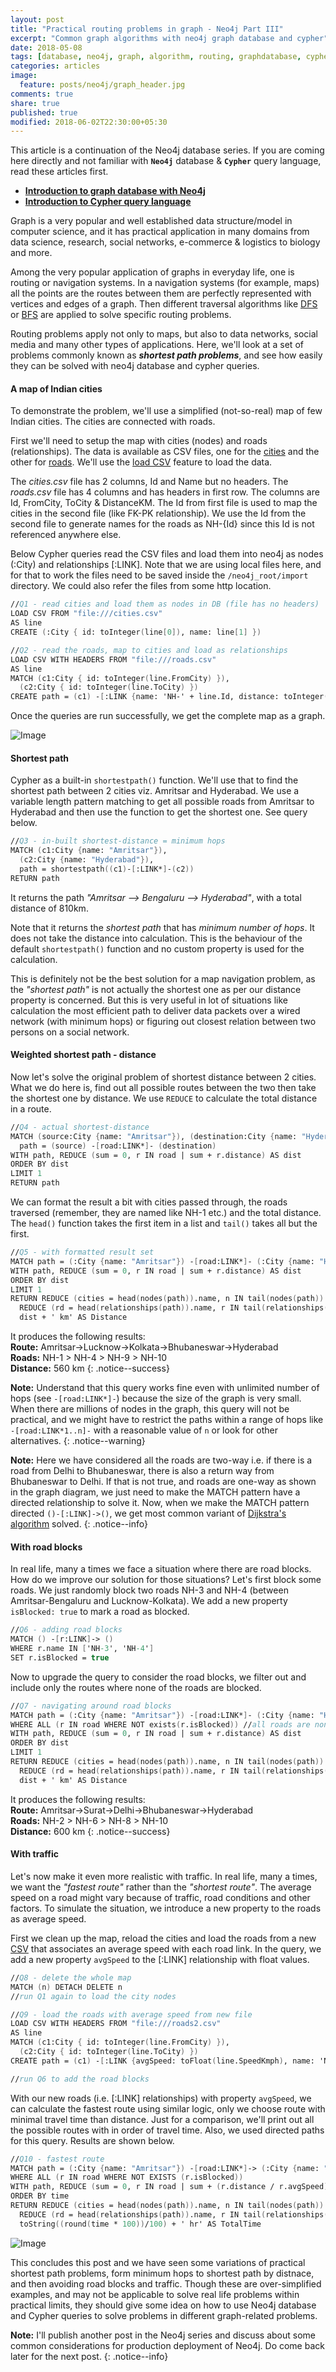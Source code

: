 ```yaml
---
layout: post
title: "Practical routing problems in graph - Neo4j Part III"
excerpt: "Common graph algorithms with neo4j graph database and cypher"
date: 2018-05-08
tags: [database, neo4j, graph, algorithm, routing, graphdatabase, cypher]
categories: articles
image:
  feature: posts/neo4j/graph_header.jpg
comments: true
share: true
published: true
modified: 2018-06-02T22:30:00+05:30
---
```


This article is a continuation of the Neo4j database series. If you are coming here directly and not familiar with **`Neo4j`** database & **`Cypher`** query language, read these articles first.

* **[Introduction to graph database with Neo4j](/articles/neo4j-graph-database-1/)**
* **[Introduction to Cypher query language](/articles/neo4j-graph-database-2/)**

Graph is a very popular and well established data structure/model in computer science, and it has practical application in many domains from data science, research, social networks, e-commerce & logistics to biology and more.

Among the very popular application of graphs in everyday life, one is routing or navigation systems. In a navigation systems (for example, maps) all the points are the routes between them are perfectly represented with vertices and edges of a graph. Then different traversal algorithms like [DFS](https://en.wikipedia.org/wiki/Depth-first_search) or [BFS](https://en.wikipedia.org/wiki/Breadth-first_search) are applied to solve specific routing problems.

Routing problems apply not only to maps, but also to data networks, social media and many other types of applications. Here, we'll look at a set of problems commonly known as _**shortest path problems**_, and see how easily they can be solved with neo4j database and cypher queries.

#### A map of Indian cities

To demonstrate the problem, we'll use a simplified (not-so-real) map of few Indian cities. The cities are connected with roads.

First we'll need to setup the map with cities (nodes) and roads (relationships). The data is available as CSV files, one for the [cities](/images/posts/neo4j/cities.csv) and the other for [roads](/images/posts/neo4j/roads.csv). We'll use the [load CSV](https://neo4j.com/docs/developer-manual/current/cypher/clauses/load-csv/) feature to load the data.

The _cities.csv_ file has 2 columns, Id and Name but no headers. The _roads.csv_ file has 4 columns and has headers in first row. The columns are Id, FromCity, ToCity & DistanceKM. The Id from first file is used to map the cities in the second file (like FK-PK relationship). We use the Id from the second file to generate names for the roads as NH-{Id} since this Id is not referenced anywhere else.

Below Cypher queries read the CSV files and load them into neo4j as nodes (:City) and relationships [:LINK]. Note that we are using local files here, and for that to work the files need to be saved inside the `/neo4j_root/import` directory. We could also refer the files from some http location.

```fsharp
//Q1 - read cities and load them as nodes in DB (file has no headers)
LOAD CSV FROM "file:///cities.csv"
AS line
CREATE (:City { id: toInteger(line[0]), name: line[1] })

//Q2 - read the roads, map to cities and load as relationships
LOAD CSV WITH HEADERS FROM "file:///roads.csv"
AS line
MATCH (c1:City { id: toInteger(line.FromCity) }),
  (c2:City { id: toInteger(line.ToCity) })
CREATE path = (c1) -[:LINK {name: 'NH-' + line.Id, distance: toInteger(line.DistanceKM) }]-> (c2)
```

Once the queries are run successfully, we get the complete map as a graph.

![Image](/images/posts/neo4j/cities.png)

#### Shortest path

Cypher as a built-in `shortestpath()` function. We'll use that to find the shortest path between 2 cities viz. Amritsar and Hyderabad. We use a variable length pattern matching to get all possible roads from Amritsar to Hyderabad and then use the function to get the shortest one. See query below.

```fsharp
//Q3 - in-built shortest-distance = minimum hops
MATCH (c1:City {name: "Amritsar"}),
  (c2:City {name: "Hyderabad"}),
  path = shortestpath((c1)-[:LINK*]-(c2))
RETURN path
```

It returns the path _"Amritsar --> Bengaluru --> Hyderabad"_, with a total distance of 810km.

Note that it returns the _shortest path_ that has _minimum number of hops_. It does not take the distance into calculation. This is the behaviour of the default `shortestpath()` function and no custom property is used for the calculation.

This is definitely not be the best solution for a map navigation problem, as the _"shortest path"_ is not actually the shortest one as per our distance property is concerned. But this is very useful in lot of situations like calculation the most efficient path to deliver data packets over a wired network (with minimum hops) or figuring out closest relation between two persons on a social network.

#### Weighted shortest path - distance

Now let's solve the original problem of shortest distance between 2 cities. What we do here is, find out all possible routes between the two then take the shortest one by distance. We use `REDUCE` to calculate the total distance in a route.

```fsharp
//Q4 - actual shortest-distance
MATCH (source:City {name: "Amritsar"}), (destination:City {name: "Hyderabad"}),
  path = (source) -[road:LINK*]- (destination)
WITH path, REDUCE (sum = 0, r IN road | sum + r.distance) AS dist
ORDER BY dist
LIMIT 1
RETURN path
```

We can format the result a bit with cities passed through, the roads traversed (remember, they are named like NH-1 etc.) and the total distance. The `head()` function takes the first item in a list and `tail()` takes all but the first.

```fsharp
//Q5 - with formatted result set
MATCH path = (:City {name: "Amritsar"}) -[road:LINK*]- (:City {name: "Hyderabad"})
WITH path, REDUCE (sum = 0, r IN road | sum + r.distance) AS dist
ORDER BY dist
LIMIT 1
RETURN REDUCE (cities = head(nodes(path)).name, n IN tail(nodes(path)) | cities + '->' + n.name) AS Route,
  REDUCE (rd = head(relationships(path)).name, r IN tail(relationships(path)) | rd + ' > ' + r.name) AS Roads,
  dist + ' km' AS Distance
```

It produces the following results:
<br />**Route:** Amritsar->Lucknow->Kolkata->Bhubaneswar->Hyderabad
<br />**Roads:** NH-1 > NH-4 > NH-9 > NH-10
<br />**Distance:** 560 km
{: .notice--success}

**Note:** Understand that this query works fine even with unlimited number of hops (see `-[road:LINK*]-`) because the size of the graph is very small. When there are millions of nodes in the graph, this query will not be practical, and we might have to restrict the paths within a range of hops like `-[road:LINK*1..n]-` with a reasonable value of `n` or look for other alternatives.
{: .notice--warning}

**Note:** Here we have considered all the roads are two-way i.e. if there is a road from Delhi to Bhubaneswar, there is also a return way from Bhubaneswar to Delhi. If that is not true, and roads are one-way as shown in the graph diagram, we just need to make the MATCH pattern have a directed relationship to solve it. Now, when we make the MATCH pattern directed `()-[:LINK]->()`, we get most common variant of [Dijkstra's algorithm](https://en.wikipedia.org/wiki/Dijkstra%27s_algorithm) solved.
{: .notice--info}

#### With road blocks

In real life, many a times we face a situation where there are road blocks. How do we improve our solution for those situations? Let's first block some roads. We just randomly block two roads NH-3 and NH-4 (between Amritsar-Bengaluru and Lucknow-Kolkata). We add a new property `isBlocked: true` to mark a road as blocked.

```fsharp
//Q6 - adding road blocks
MATCH () -[r:LINK]-> ()
WHERE r.name IN ['NH-3', 'NH-4']
SET r.isBlocked = true
```

Now to upgrade the query to consider the road blocks, we filter out and include only the routes where none of the roads are blocked.

```fsharp
//Q7 - navigating around road blocks
MATCH path = (:City {name: "Amritsar"}) -[road:LINK*]- (:City {name: "Hyderabad"})
WHERE ALL (r IN road WHERE NOT exists(r.isBlocked)) //all roads are non-blocked
WITH path, REDUCE (sum = 0, r IN road | sum + r.distance) AS dist
ORDER BY dist
LIMIT 1
RETURN REDUCE (cities = head(nodes(path)).name, n IN tail(nodes(path)) | cities + '->' + n.name) AS Route,
  REDUCE (rd = head(relationships(path)).name, r IN tail(relationships(path)) | rd + ' > ' + r.name) AS Roads,
  dist + ' km' AS Distance
```

It produces the following results:
<br />**Route:** Amritsar->Surat->Delhi->Bhubaneswar->Hyderabad
<br />**Roads:** NH-2 > NH-6 > NH-8 > NH-10
<br />**Distance:** 600 km
{: .notice--success}

#### With traffic

Let's now make it even more realistic with traffic. In real life, many a times, we want the _"fastest route"_ rather than the _"shortest route"_. The average speed on a road might vary because of traffic, road conditions and other factors. To simulate the situation, we introduce a new property to the roads as average speed.

First we clean up the map, reload the cities and load the roads from a new [CSV](/images/posts/neo4j/roads2.csv) that associates an average speed with each road link. In the query, we add a new property `avgSpeed` to the [:LINK] relationship with float values.

```fsharp
//Q8 - delete the whole map
MATCH (n) DETACH DELETE n
//run Q1 again to load the city nodes

//Q9 - load the roads with average speed from new file
LOAD CSV WITH HEADERS FROM "file:///roads2.csv"
AS line
MATCH (c1:City { id: toInteger(line.FromCity) }),
  (c2:City { id: toInteger(line.ToCity) })
CREATE path = (c1) -[:LINK {avgSpeed: toFloat(line.SpeedKmph), name: 'NH-' + line.Id, distance: toInteger(line.DistanceKM) }]-> (c2)

//run Q6 to add the road blocks
```

With our new roads (i.e. [:LINK] relationships) with property `avgSpeed`, we can calculate the fastest route using similar logic, only we choose route with minimal travel time than distance. Just for a comparison, we'll print out all the possible routes with in order of travel time. Also, we used directed paths for this query. Results are shown below.

```fsharp
//Q10 - fastest route
MATCH path = (:City {name: "Amritsar"}) -[road:LINK*]-> (:City {name: "Hyderabad"})
WHERE ALL (r IN road WHERE NOT EXISTS (r.isBlocked))
WITH path, REDUCE (sum = 0, r IN road | sum + (r.distance / r.avgSpeed)) AS time
ORDER BY time
RETURN REDUCE (cities = head(nodes(path)).name, n IN tail(nodes(path)) | cities + '->' + n.name) AS Route,
  REDUCE (rd = head(relationships(path)).name, r IN tail(relationships(path)) | rd + ' > ' + r.name) AS Roads,
  toString((round(time * 100))/100) + ' hr' AS TotalTime
```

![Image](/images/posts/neo4j/all-route-results.png)

This concludes this post and we have seen some variations of practical shortest path problems, form minimum hops to shortest path by distnace, and then avoiding road blocks and traffic. Though these are over-simplified examples, and may not be applicable to solve real life problems within practical limits, they should give some idea on how to use Neo4j database and Cypher queries to solve problems in different graph-related problems.

**Note:** I'll publish another post in the Neo4j series and discuss about some common considerations for production deployment of Neo4j. Do come back later for the next post.
{: .notice--info}